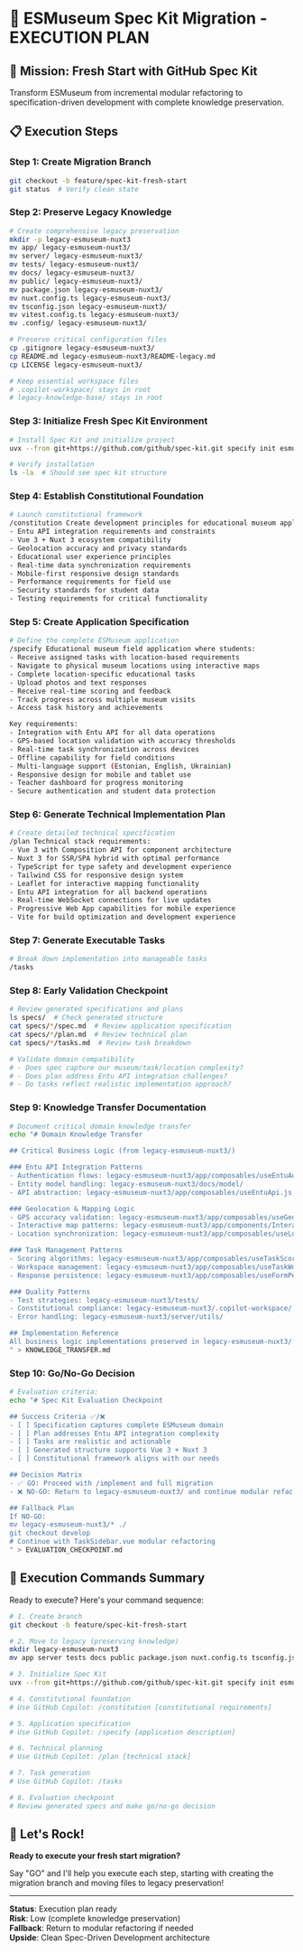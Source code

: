 # 🚀 ESMuseum Spec Kit Migration - EXECUTION PLAN

## 🎯 **Mission: Fresh Start with GitHub Spec Kit**

Transform ESMuseum from incremental modular refactoring to specification-driven development with complete knowledge preservation.

## 📋 **Execution Steps**

### **Step 1: Create Migration Branch**

```bash
git checkout -b feature/spec-kit-fresh-start
git status  # Verify clean state
```

### **Step 2: Preserve Legacy Knowledge**

```bash
# Create comprehensive legacy preservation
mkdir -p legacy-esmuseum-nuxt3
mv app/ legacy-esmuseum-nuxt3/
mv server/ legacy-esmuseum-nuxt3/
mv tests/ legacy-esmuseum-nuxt3/
mv docs/ legacy-esmuseum-nuxt3/
mv public/ legacy-esmuseum-nuxt3/
mv package.json legacy-esmuseum-nuxt3/
mv nuxt.config.ts legacy-esmuseum-nuxt3/
mv tsconfig.json legacy-esmuseum-nuxt3/
mv vitest.config.ts legacy-esmuseum-nuxt3/
mv .config/ legacy-esmuseum-nuxt3/

# Preserve critical configuration files
cp .gitignore legacy-esmuseum-nuxt3/
cp README.md legacy-esmuseum-nuxt3/README-legacy.md
cp LICENSE legacy-esmuseum-nuxt3/

# Keep essential workspace files
# .copilot-workspace/ stays in root
# legacy-knowledge-base/ stays in root
```

### **Step 3: Initialize Fresh Spec Kit Environment**

```bash
# Install Spec Kit and initialize project
uvx --from git+https://github.com/github/spec-kit.git specify init esmuseum-app --ai copilot --here

# Verify installation
ls -la  # Should see spec kit structure
```

### **Step 4: Establish Constitutional Foundation**

```bash
# Launch constitutional framework
/constitution Create development principles for educational museum application:
- Entu API integration requirements and constraints
- Vue 3 + Nuxt 3 ecosystem compatibility
- Geolocation accuracy and privacy standards
- Educational user experience principles
- Real-time data synchronization requirements
- Mobile-first responsive design standards
- Performance requirements for field use
- Security standards for student data
- Testing requirements for critical functionality
```

### **Step 5: Create Application Specification**

```bash
# Define the complete ESMuseum application
/specify Educational museum field application where students:
- Receive assigned tasks with location-based requirements
- Navigate to physical museum locations using interactive maps
- Complete location-specific educational tasks
- Upload photos and text responses
- Receive real-time scoring and feedback
- Track progress across multiple museum visits
- Access task history and achievements

Key requirements:
- Integration with Entu API for all data operations
- GPS-based location validation with accuracy thresholds
- Real-time task synchronization across devices
- Offline capability for field conditions
- Multi-language support (Estonian, English, Ukrainian)
- Responsive design for mobile and tablet use
- Teacher dashboard for progress monitoring
- Secure authentication and student data protection
```

### **Step 6: Generate Technical Implementation Plan**

```bash
# Create detailed technical specification
/plan Technical stack requirements:
- Vue 3 with Composition API for component architecture
- Nuxt 3 for SSR/SPA hybrid with optimal performance
- TypeScript for type safety and development experience
- Tailwind CSS for responsive design system
- Leaflet for interactive mapping functionality
- Entu API integration for all backend operations
- Real-time WebSocket connections for live updates
- Progressive Web App capabilities for mobile experience
- Vite for build optimization and development experience
```

### **Step 7: Generate Executable Tasks**

```bash
# Break down implementation into manageable tasks
/tasks
```

### **Step 8: Early Validation Checkpoint**

```bash
# Review generated specifications and plans
ls specs/  # Check generated structure
cat specs/*/spec.md  # Review application specification
cat specs/*/plan.md  # Review technical plan
cat specs/*/tasks.md  # Review task breakdown

# Validate domain compatibility
# - Does spec capture our museum/task/location complexity?
# - Does plan address Entu API integration challenges?
# - Do tasks reflect realistic implementation approach?
```

### **Step 9: Knowledge Transfer Documentation**

```bash
# Document critical domain knowledge transfer
echo "# Domain Knowledge Transfer

## Critical Business Logic (from legacy-esmuseum-nuxt3/)

### Entu API Integration Patterns
- Authentication flows: legacy-esmuseum-nuxt3/app/composables/useEntuAuth.js
- Entity model handling: legacy-esmuseum-nuxt3/docs/model/
- API abstraction: legacy-esmuseum-nuxt3/app/composables/useEntuApi.js

### Geolocation & Mapping Logic
- GPS accuracy validation: legacy-esmuseum-nuxt3/app/composables/useGeolocation.js
- Interactive map patterns: legacy-esmuseum-nuxt3/app/components/InteractiveMap.vue
- Location synchronization: legacy-esmuseum-nuxt3/app/composables/useLocation.js

### Task Management Patterns
- Scoring algorithms: legacy-esmuseum-nuxt3/app/composables/useTaskScoring.js
- Workspace management: legacy-esmuseum-nuxt3/app/composables/useTaskWorkspace.ts
- Response persistence: legacy-esmuseum-nuxt3/app/composables/useFormPersistence.ts

### Quality Patterns
- Test strategies: legacy-esmuseum-nuxt3/tests/
- Constitutional compliance: legacy-esmuseum-nuxt3/.copilot-workspace/
- Error handling: legacy-esmuseum-nuxt3/server/utils/

## Implementation Reference
All business logic implementations preserved in legacy-esmuseum-nuxt3/ for reference during Spec Kit development.
" > KNOWLEDGE_TRANSFER.md
```

### **Step 10: Go/No-Go Decision**

```bash
# Evaluation criteria:
echo "# Spec Kit Evaluation Checkpoint

## Success Criteria ✅/❌
- [ ] Specification captures complete ESMuseum domain
- [ ] Plan addresses Entu API integration complexity
- [ ] Tasks are realistic and actionable
- [ ] Generated structure supports Vue 3 + Nuxt 3
- [ ] Constitutional framework aligns with our needs

## Decision Matrix
- ✅ GO: Proceed with /implement and full migration
- ❌ NO-GO: Return to legacy-esmuseum-nuxt3/ and continue modular refactoring

## Fallback Plan
If NO-GO:
mv legacy-esmuseum-nuxt3/* ./
git checkout develop
# Continue with TaskSidebar.vue modular refactoring
" > EVALUATION_CHECKPOINT.md
```

## 🎯 **Execution Commands Summary**

Ready to execute? Here's your command sequence:

```bash
# 1. Create branch
git checkout -b feature/spec-kit-fresh-start

# 2. Move to legacy (preserving knowledge)
mkdir legacy-esmuseum-nuxt3
mv app server tests docs public package.json nuxt.config.ts tsconfig.json vitest.config.ts .config legacy-esmuseum-nuxt3/

# 3. Initialize Spec Kit
uvx --from git+https://github.com/github/spec-kit.git specify init esmuseum-app --ai copilot --here

# 4. Constitutional foundation
# Use GitHub Copilot: /constitution [constitutional requirements]

# 5. Application specification
# Use GitHub Copilot: /specify [application description]

# 6. Technical planning
# Use GitHub Copilot: /plan [technical stack]

# 7. Task generation
# Use GitHub Copilot: /tasks

# 8. Evaluation checkpoint
# Review generated specs and make go/no-go decision
```

## 🚀 **Let's Rock!**

**Ready to execute your fresh start migration?**

Say "GO" and I'll help you execute each step, starting with creating the migration branch and moving files to legacy preservation!

---

**Status**: Execution plan ready  
**Risk**: Low (complete knowledge preservation)  
**Fallback**: Return to modular refactoring if needed  
**Upside**: Clean Spec-Driven Development architecture

